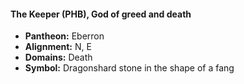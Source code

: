 #### The Keeper (PHB), God of greed and death
- **Pantheon:** Eberron
- **Alignment:** N, E
- **Domains:** Death
- **Symbol:** Dragonshard stone in the shape of a fang